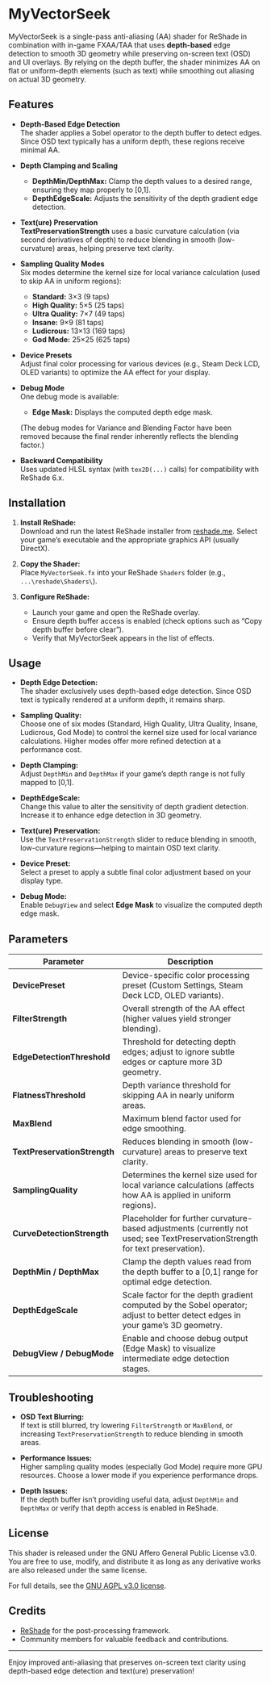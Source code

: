 # MyVectorSeek

MyVectorSeek is a single-pass anti-aliasing (AA) shader for ReShade in combination with in-game FXAA/TAA that uses **depth-based** edge detection to smooth 3D geometry while preserving on-screen text (OSD) and UI overlays. By relying on the depth buffer, the shader minimizes AA on flat or uniform-depth elements (such as text) while smoothing out aliasing on actual 3D geometry.

## Features

- **Depth-Based Edge Detection**  
  The shader applies a Sobel operator to the depth buffer to detect edges. Since OSD text typically has a uniform depth, these regions receive minimal AA.

- **Depth Clamping and Scaling**  
  - **DepthMin/DepthMax:** Clamp the depth values to a desired range, ensuring they map properly to [0,1].  
  - **DepthEdgeScale:** Adjusts the sensitivity of the depth gradient edge detection.

- **Text(ure) Preservation**  
  **TextPreservationStrength** uses a basic curvature calculation (via second derivatives of depth) to reduce blending in smooth (low-curvature) areas, helping preserve text clarity.

- **Sampling Quality Modes**  
  Six modes determine the kernel size for local variance calculation (used to skip AA in uniform regions):
  - **Standard:** 3×3 (9 taps)
  - **High Quality:** 5×5 (25 taps)
  - **Ultra Quality:** 7×7 (49 taps)
  - **Insane:** 9×9 (81 taps)
  - **Ludicrous:** 13×13 (169 taps)
  - **God Mode:** 25×25 (625 taps)

- **Device Presets**  
  Adjust final color processing for various devices (e.g., Steam Deck LCD, OLED variants) to optimize the AA effect for your display.

- **Debug Mode**  
  One debug mode is available:
  - **Edge Mask:** Displays the computed depth edge mask.
  
  (The debug modes for Variance and Blending Factor have been removed because the final render inherently reflects the blending factor.)

- **Backward Compatibility**  
  Uses updated HLSL syntax (with `tex2D(...)` calls) for compatibility with ReShade 6.x.

## Installation

1. **Install ReShade:**  
   Download and run the latest ReShade installer from [reshade.me](https://reshade.me/). Select your game’s executable and the appropriate graphics API (usually DirectX).

2. **Copy the Shader:**  
   Place `MyVectorSeek.fx` into your ReShade `Shaders` folder (e.g., `...\reshade\Shaders\`).

3. **Configure ReShade:**  
   - Launch your game and open the ReShade overlay.
   - Ensure depth buffer access is enabled (check options such as “Copy depth buffer before clear”).
   - Verify that MyVectorSeek appears in the list of effects.

## Usage

- **Depth Edge Detection:**  
  The shader exclusively uses depth-based edge detection. Since OSD text is typically rendered at a uniform depth, it remains sharp.

- **Sampling Quality:**  
  Choose one of six modes (Standard, High Quality, Ultra Quality, Insane, Ludicrous, God Mode) to control the kernel size used for local variance calculations. Higher modes offer more refined detection at a performance cost.

- **Depth Clamping:**  
  Adjust `DepthMin` and `DepthMax` if your game’s depth range is not fully mapped to [0,1].

- **DepthEdgeScale:**  
  Change this value to alter the sensitivity of depth gradient detection. Increase it to enhance edge detection in 3D geometry.

- **Text(ure) Preservation:**  
  Use the `TextPreservationStrength` slider to reduce blending in smooth, low-curvature regions—helping to maintain OSD text clarity.

- **Device Preset:**  
  Select a preset to apply a subtle final color adjustment based on your display type.

- **Debug Mode:**  
  Enable `DebugView` and select **Edge Mask** to visualize the computed depth edge mask.

## Parameters

| Parameter                      | Description                                                                                                                         |
| ------------------------------ | ----------------------------------------------------------------------------------------------------------------------------------- |
| **DevicePreset**               | Device-specific color processing preset (Custom Settings, Steam Deck LCD, OLED variants).                                           |
| **FilterStrength**             | Overall strength of the AA effect (higher values yield stronger blending).                                                         |
| **EdgeDetectionThreshold**     | Threshold for detecting depth edges; adjust to ignore subtle edges or capture more 3D geometry.                                       |
| **FlatnessThreshold**          | Depth variance threshold for skipping AA in nearly uniform areas.                                                                  |
| **MaxBlend**                   | Maximum blend factor used for edge smoothing.                                                                                      |
| **TextPreservationStrength**   | Reduces blending in smooth (low-curvature) areas to preserve text clarity.                                                         |
| **SamplingQuality**            | Determines the kernel size used for local variance calculations (affects how AA is applied in uniform regions).                      |
| **CurveDetectionStrength**     | Placeholder for further curvature-based adjustments (currently not used; see TextPreservationStrength for text preservation).         |
| **DepthMin / DepthMax**        | Clamp the depth values read from the depth buffer to a [0,1] range for optimal edge detection.                                       |
| **DepthEdgeScale**             | Scale factor for the depth gradient computed by the Sobel operator; adjust to better detect edges in your game’s 3D geometry.         |
| **DebugView / DebugMode**      | Enable and choose debug output (Edge Mask) to visualize intermediate edge detection stages.                                         |

## Troubleshooting

- **OSD Text Blurring:**  
  If text is still blurred, try lowering `FilterStrength` or `MaxBlend`, or increasing `TextPreservationStrength` to reduce blending in smooth areas.

- **Performance Issues:**  
  Higher sampling quality modes (especially God Mode) require more GPU resources. Choose a lower mode if you experience performance drops.

- **Depth Issues:**  
  If the depth buffer isn’t providing useful data, adjust `DepthMin` and `DepthMax` or verify that depth access is enabled in ReShade.

## License

This shader is released under the GNU Affero General Public License v3.0. You are free to use, modify, and distribute it as long as any derivative works are also released under the same license.

For full details, see the [GNU AGPL v3.0 license](https://www.gnu.org/licenses/agpl-3.0.html).

## Credits

- [ReShade](https://reshade.me/) for the post-processing framework.
- Community members for valuable feedback and contributions.

---

Enjoy improved anti-aliasing that preserves on-screen text clarity using depth-based edge detection and text(ure) preservation!
